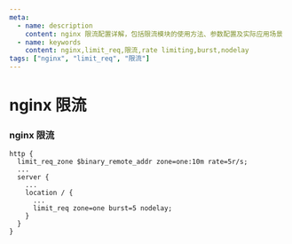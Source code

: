```yaml
---
meta:
  - name: description
    content: nginx 限流配置详解，包括限流模块的使用方法、参数配置及实际应用场景
  - name: keywords
    content: nginx,limit_req,限流,rate limiting,burst,nodelay
tags: ["nginx", "limit_req", "限流"]
---
```


# nginx 限流


### nginx 限流



```
http {
  limit_req_zone $binary_remote_addr zone=one:10m rate=5r/s;
  ...
  server {
    ...
    location / {
      ...
      limit_req zone=one burst=5 nodelay;
    }
  }
}
```

